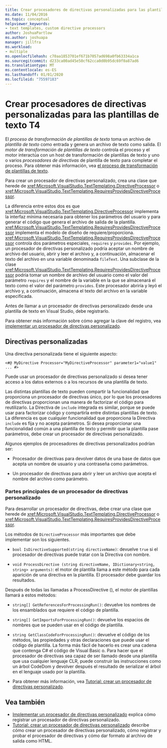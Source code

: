 ```yaml
---
title: Crear procesadores de directivas personalizadas para las plantillas de texto T4
ms.date: 11/04/2016
ms.topic: conceptual
helpviewer_keywords:
- text templates, custom directive processors
author: JoshuaPartlow
ms.author: joshuapa
manager: jillfra
ms.workload:
- multiple
ms.openlocfilehash: c70aa1853701ef671b7057ad698a0fb63334a1ca
ms.sourcegitcommit: d233ca00ad45e50cf62cca0d0b95dc69f0a87ad6
ms.translationtype: MT
ms.contentlocale: es-ES
ms.lasthandoff: 01/01/2020
ms.locfileid: "75597183"
---
```

# <a name="create-custom-t4-text-template-directive-processors"></a>Crear procesadores de directivas personalizadas para las plantillas de texto T4

El *proceso de transformación de plantillas de texto* toma un archivo de *plantilla de texto* como entrada y genera un archivo de texto como salida. El *motor de transformación de plantillas de texto* controla el proceso y el motor interactúa con un host de transformación de plantillas de texto y uno o varios *procesadores de directivas* de plantilla de texto para completar el proceso. Para obtener más información, vea [el proceso de transformación de plantillas de texto](../modeling/the-text-template-transformation-process.md).

Para crear un procesador de directivas personalizado, crea una clase que herede de <xref:Microsoft.VisualStudio.TextTemplating.DirectiveProcessor> o <xref:Microsoft.VisualStudio.TextTemplating.RequiresProvidesDirectiveProcessor>.

La diferencia entre estos dos es que <xref:Microsoft.VisualStudio.TextTemplating.DirectiveProcessor> implementa la interfaz mínima necesaria para obtener los parámetros del usuario y para generar el código que genera el archivo de salida de la plantilla. <xref:Microsoft.VisualStudio.TextTemplating.RequiresProvidesDirectiveProcessor> implementa el modelo de diseño de requiere/proporciona. <xref:Microsoft.VisualStudio.TextTemplating.RequiresProvidesDirectiveProcessor> controla dos parámetros especiales, `requires` y `provides`.  Por ejemplo, un procesador de directivas personalizado podría aceptar un nombre de archivo del usuario, abrir y leer el archivo y, a continuación, almacenar el texto del archivo en una variable denominada `fileText`. Una subclase de la clase <xref:Microsoft.VisualStudio.TextTemplating.RequiresProvidesDirectiveProcessor> podría tomar un nombre de archivo del usuario como el valor del parámetro `requires` y el nombre de la variable en la que se almacenará el texto como el valor del parámetro `provides`. Este procesador abriría y leyó el archivo y, a continuación, almacena el texto del archivo en la variable especificada.

Antes de llamar a un procesador de directivas personalizado desde una plantilla de texto en Visual Studio, debe registrarlo.

Para obtener más información sobre cómo agregar la clave del registro, vea [implementar un procesador de directivas personalizado](../modeling/deploying-a-custom-directive-processor.md).

## <a name="custom-directives"></a>Directivas personalizadas

Una directiva personalizada tiene el siguiente aspecto:

`<#@ MyDirective Processor="MyDirectiveProcessor" parameter1="value1" ... #>`

Puede usar un procesador de directivas personalizado si desea tener acceso a los datos externos o a los recursos de una plantilla de texto.

Las distintas plantillas de texto pueden compartir la funcionalidad que proporciona un procesador de directivas único, por lo que los procesadores de directivas proporcionan una manera de factorizar el código para reutilizarlo. La Directiva de `include` integrada es similar, porque se puede usar para factorizar código y compartirla entre distintas plantillas de texto. La diferencia es que cualquier funcionalidad que proporciona la Directiva `include` es fija y no acepta parámetros. Si desea proporcionar una funcionalidad común a una plantilla de texto y permitir que la plantilla pase parámetros, debe crear un procesador de directivas personalizado.

Algunos ejemplos de procesadores de directivas personalizados podrían ser:

- Procesador de directivas para devolver datos de una base de datos que acepta un nombre de usuario y una contraseña como parámetros.

- Un procesador de directivas para abrir y leer un archivo que acepta el nombre del archivo como parámetro.

### <a name="principal-parts-of-a-custom-directive-processor"></a>Partes principales de un procesador de directivas personalizado

Para desarrollar un procesador de directivas, debe crear una clase que herede de <xref:Microsoft.VisualStudio.TextTemplating.DirectiveProcessor> o <xref:Microsoft.VisualStudio.TextTemplating.RequiresProvidesDirectiveProcessor>.

Los métodos de `DirectiveProcessor` más importantes que debe implementar son los siguientes.

- `bool IsDirectiveSupported(string directiveName)`: devuelve `true` si el procesador de directivas puede tratar con la Directiva con nombre.

- `void ProcessDirective (string directiveName, IDictionary<string, string> arguments)`: el motor de plantilla llama a este método para cada aparición de una directiva en la plantilla. El procesador debe guardar los resultados.

Después de todas las llamadas a ProcessDirective (), el motor de plantillas llamará a estos métodos:

- `string[] GetReferencesForProcessingRun()`: devuelve los nombres de los ensamblados que requiere el código de plantilla.

- `string[] GetImportsForProcessingRun()`: devuelve los espacios de nombres que se pueden usar en el código de plantilla.

- `string GetClassCodeForProcessingRun()`: devuelve el código de los métodos, las propiedades y otras declaraciones que puede usar el código de plantilla. La forma más fácil de hacerlo es crear una cadena que contenga C# el código de Visual Basic o. Para hacer que el procesador de directivas sea capaz de ser llamado desde una plantilla que usa cualquier lenguaje CLR, puede construir las instrucciones como un árbol CodeDom y devolver después el resultado de serializar el árbol en el lenguaje usado por la plantilla.

- Para obtener más información, vea [Tutorial: crear un procesador de directivas personalizado](../modeling/walkthrough-creating-a-custom-directive-processor.md).

## <a name="see-also"></a>Vea también

- [Implementar un procesador de directivas personalizado](../modeling/deploying-a-custom-directive-processor.md) explica cómo registrar un procesador de directivas personalizado.
- [Tutorial: crear un procesador de directivas personalizado](../modeling/walkthrough-creating-a-custom-directive-processor.md) describe cómo crear un procesador de directivas personalizado, cómo registrar y probar el procesador de directivas y cómo dar formato al archivo de salida como HTML.
